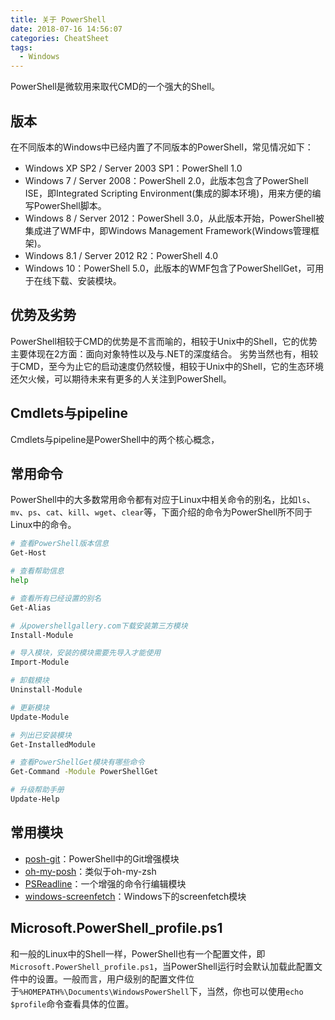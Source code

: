 ```yaml
---
title: 关于 PowerShell
date: 2018-07-16 14:56:07
categories: CheatSheet
tags:
  - Windows
---
```


PowerShell是微软用来取代CMD的一个强大的Shell。

## 版本

在不同版本的Windows中已经内置了不同版本的PowerShell，常见情况如下：

- Windows XP SP2 / Server 2003 SP1：PowerShell 1.0
- Windows 7 / Server 2008：PowerShell 2.0，此版本包含了PowerShell ISE，即Integrated Scripting Environment(集成的脚本环境)，用来方便的编写PowerShell脚本。
- Windows 8 / Server 2012：PowerShell 3.0，从此版本开始，PowerShell被集成进了WMF中，即Windows Management Framework(Windows管理框架)。
- Windows 8.1 / Server 2012 R2：PowerShell 4.0
- Windows 10：PowerShell 5.0，此版本的WMF包含了PowerShellGet，可用于在线下载、安装模块。

<!-- more -->
## 优势及劣势

PowerShell相较于CMD的优势是不言而喻的，相较于Unix中的Shell，它的优势主要体现在2方面：面向对象特性以及与.NET的深度结合。
劣势当然也有，相较于CMD，至今为止它的启动速度仍然较慢，相较于Unix中的Shell，它的生态环境还欠火候，可以期待未来有更多的人关注到PowerShell。

## Cmdlets与pipeline

Cmdlets与pipeline是PowerShell中的两个核心概念，

## 常用命令

PowerShell中的大多数常用命令都有对应于Linux中相关命令的别名，比如`ls`、`mv`、`ps`、`cat`、`kill`、`wget`、`clear`等，下面介绍的命令为PowerShell所不同于Linux中的命令。

```bash
# 查看PowerShell版本信息
Get-Host

# 查看帮助信息
help

# 查看所有已经设置的别名
Get-Alias

# 从powershellgallery.com下载安装第三方模块
Install-Module

# 导入模块，安装的模块需要先导入才能使用
Import-Module

# 卸载模块
Uninstall-Module

# 更新模块
Update-Module

# 列出已安装模块
Get-InstalledModule

# 查看PowerShellGet模块有哪些命令
Get-Command -Module PowerShellGet

# 升级帮助手册
Update-Help
```

## 常用模块

- [posh-git](https://github.com/dahlbyk/posh-git)：PowerShell中的Git增强模块
- [oh-my-posh](https://github.com/JanDeDobbeleer/oh-my-posh)：类似于oh-my-zsh
- [PSReadline](https://github.com/lzybkr/PSReadLine)：一个增强的命令行编辑模块
- [windows-screenfetch](https://github.com/JulianChow94/Windows-screenFetch)：Windows下的screenfetch模块

## Microsoft.PowerShell_profile.ps1

和一般的Linux中的Shell一样，PowerShell也有一个配置文件，即`Microsoft.PowerShell_profile.ps1`，当PowerShell运行时会默认加载此配置文件中的设置。一般而言，用户级别的配置文件位于`%HOMEPATH%\Documents\WindowsPowerShell`下，当然，你也可以使用`echo $profile`命令查看具体的位置。
